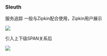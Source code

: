 ### Sleuth

服务追踪 一般与Zipkin配合使用，Zipkin用户展示

![](https://i.imgur.com/rf2kXzd.png)

引入上下级SPAN关系后

![](https://i.imgur.com/PjgpSgC.png)